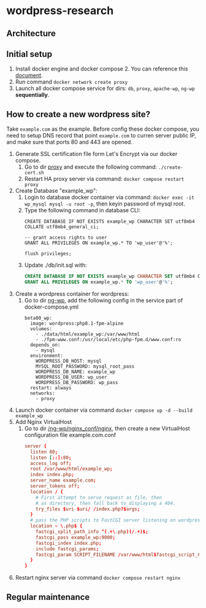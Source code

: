 # wordpress-research

## Architecture

## Initial setup

1. Install docker engine and docker compose 2. You can reference this [document](https://docs.docker.com/compose/install/).
2. Run command `docker network create proxy`
3. Launch all docker compose service for dirs: `db`, `proxy`, `apache-wp`, `ng-wp` **sequentially**.

## How to create a new wordpress site?

Take `example.com` as the example. Before config these docker compose, you need to setup DNS record that point `example.com` to curren server public IP, and make sure that ports 80 and 443 are opened.

1. Generate SSL certification file form Let's Encrypt via our docker compose.
   1. Go to dir [proxy](./proxy) and execute the following command: `./create-cert.sh`
   2.  Restart HA proxy server via command: `docker compose restart proxy`
2. Create Database "example_wp":
   1. Login to database docker container via command: `docker exec -it wp_mysql mysql -u root -p`, then keyin password of mysql root.
   2. Type the following command in database CLI:
      ```mysql
      CREATE DATABASE IF NOT EXISTS example_wp CHARACTER SET utf8mb4 COLLATE utf8mb4_general_ci;
      
      -- grant access rights to user
      GRANT ALL PRIVILEGES ON example_wp.* TO 'wp_user'@'%';
      
      flush privileges;
      ```
   3. Update ./db/init.sql with:
      ```sql
      CREATE DATABASE IF NOT EXISTS example_wp CHARACTER SET utf8mb4 COLLATE utf8mb4_general_ci;
      GRANT ALL PRIVILEGES ON example_wp.* TO 'wp_user'@'%';
      ```
3. Create a wordpress container for wordpress:
   1. Go to dir [ng-wp](./ng-wp), add the following config in the service part of docker-compose.yml
      ```docker
      beta00_wp:
        image: wordpress:php8.1-fpm-alpine
        volumes:
          - ./data/html/example_wp:/var/www/html
          - ./fpm-www.conf:/usr/local/etc/php-fpm.d/www.conf:ro
        depends_on:
          - mysql
        environment:
          WORDPRESS_DB_HOST: mysql
          MYSQL_ROOT_PASSWORD: mysql_root_pass
          WORDPRESS_DB_NAME: example_wp
          WORDPRESS_DB_USER: wp_user
          WORDPRESS_DB_PASSWORD: wp_pass
        restart: always
        networks:
          - proxy
      ```
  1. Launch docker container via command `docker compose up -d --build example_wp`
4. Add Nginx VirtualHost
   1. Go to dir [/ng-wp/nginx_conf/nginx](./ng-wp/nginx_conf/nginx), then create a new VirtualHost configuration file example.com.conf
      ```conf
      server {
        listen 80;
        listen [::]:80;
        access_log off;
        root /var/www/html/example_wp;
        index index.php;
        server_name example.com;
        server_tokens off;
        location / {
          # First attempt to serve request as file, then
          # as directory, then fall back to displaying a 404.
          try_files $uri $uri/ /index.php?$args;
        }
        # pass the PHP scripts to FastCGI server listening on wordpress:9000
        location ~ \.php$ {
          fastcgi_split_path_info ^(.+\.php)(/.+)$;
          fastcgi_pass example_wp:9000;
          fastcgi_index index.php;
          include fastcgi_params;
          fastcgi_param SCRIPT_FILENAME /var/www/html$fastcgi_script_name;
        }
      }
      ```
  2. Restart nginx server via command `docker compose restart nginx`

## Regular maintenance